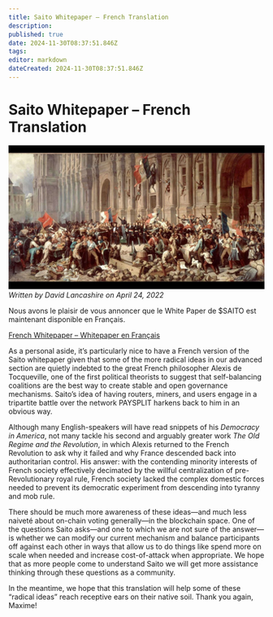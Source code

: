 ```yaml
---
title: Saito Whitepaper – French Translation
description: 
published: true
date: 2024-11-30T08:37:51.846Z
tags: 
editor: markdown
dateCreated: 2024-11-30T08:37:51.846Z
---
```


# Saito Whitepaper – French Translation
![saito-whitepaper-french-translation.jpeg](/blog/saito-whitepaper-french-translation.jpeg)
*Written by David Lancashire on April 24, 2022*

Nous avons le plaisir de vous annoncer que le White Paper de $SAITO est maintenant disponible en Français.

[French Whitepaper – Whitepaper en Français](https://saito.tech/wp-content/uploads/2022/04/Saito-Whitepaper-French.pdf)

As a personal aside, it’s particularly nice to have a French version of the Saito whitepaper given that some of the more radical ideas in our advanced section are quietly indebted to the great French philosopher Alexis de Tocqueville, one of the first political theorists to suggest that self-balancing coalitions are the best way to create stable and open governance mechanisms. Saito’s idea of having routers, miners, and users engage in a tripartite battle over the network PAYSPLIT harkens back to him in an obvious way.

Although many English-speakers will have read snippets of his *Democracy in America*, not many tackle his second and arguably greater work *The Old Regime and the Revolution*, in which Alexis returned to the French Revolution to ask why it failed and why France descended back into authoritarian control. His answer: with the contending minority interests of French society effectively decimated by the willful centralization of pre-Revolutionary royal rule, French society lacked the complex domestic forces needed to prevent its democratic experiment from descending into tyranny and mob rule.

There should be much more awareness of these ideas—and much less naiveté about on-chain voting generally—in the blockchain space. One of the questions Saito asks—and one to which we are not sure of the answer—is whether we can modify our current mechanism and balance participants off against each other in ways that allow us to do things like spend more on scale when needed and increase cost-of-attack when appropriate. We hope that as more people come to understand Saito we will get more assistance thinking through these questions as a community.

In the meantime, we hope that this translation will help some of these “radical ideas” reach receptive ears on their native soil. Thank you again, Maxime!
